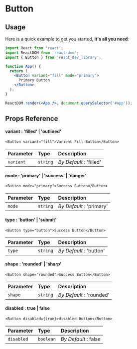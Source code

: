 
# Button

## Usage

Here is a quick example to get you started, **it's all you need**:

```jsx
import React from 'react';
import ReactDOM from 'react-dom';
import { Button } from 'react_dev_library';

function App() {
  return (
    <Button variant="fill" mode="primary">
      Primary Button
    </Button>
  );
}

ReactDOM.render(<App />, document.querySelector('#app'));

```

## Props Reference

#### variant : 'filled' | 'outlined' 

```
<Button variant="fill">Varient Fill Button</Button>
```

| Parameter | Type     | Description                |
| :-------- | :------- | :------------------------- |
| `variant` | `string` | *By Default* : 'filled' |



#### mode : 'primary' | 'success' | 'danger'

```
<Button mode="primary">Success Button</Button>
```

| Parameter | Type     | Description                       |
| :-------- | :------- | :-------------------------------- |
| `mode`      | `string` | *By Default* : 'primary' |


#### type : 'button' | 'submit'

```
<Button type="button">Success Button</Button>
```

| Parameter | Type     | Description                       |
| :-------- | :------- | :-------------------------------- |
| `type`      | `string` | *By Default* : 'button' |


#### shape : 'rounded' | 'sharp'

```
<Button shape="rounded">Success Button</Button>
```

| Parameter | Type     | Description                       |
| :-------- | :------- | :-------------------------------- |
| `shape`      | `string` | *By Default* : 'rounded' |


#### disabled : true | false

```
<Button disabled={true}>disabled Button</Button>
```

| Parameter | Type     | Description                       |
| :-------- | :------- | :-------------------------------- |
| `disabled`      | `boolean` | *By Default* : false |


